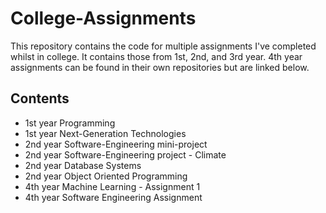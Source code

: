 # College-Assignments
This repository contains the code for multiple assignments I've completed whilst in college. It contains those from 1st, 2nd, and 3rd year. 4th year assignments can be found in their own repositories but are linked below.


## Contents

 - 1st year Programming
 - 1st year Next-Generation Technologies
 - 2nd year Software-Engineering mini-project
 - 2nd year Software-Engineering project - Climate
 - 2nd year Database Systems
 - 2nd year Object Oriented Programming
 - 4th year Machine Learning - Assignment 1
 - 4th year Software Engineering Assignment
